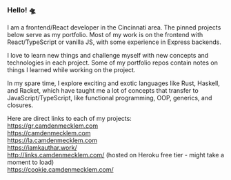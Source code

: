 ### Hello! 🛸

I am a frontend/React developer in the Cincinnati area. The pinned projects below serve as my portfolio. Most of my work is on the frontend with React/TypeScript or vanilla JS, with some experience in Express backends.

I love to learn new things and challenge myself with new concepts and technologies in each project. Some of my portfolio repos contain notes on things I learned while working on the project.

In my spare time, I explore exciting and exotic languages like Rust, Haskell, and Racket, which have taught me a lot of concepts that transfer to JavaScript/TypeScript, like functional programming, OOP, generics, and closures.

Here are direct links to each of my projects:   
https://gr.camdenmecklem.com   
https://camdenmecklem.com   
https://la.camdenmecklem.com   
https://iamkauthar.work/   
http://links.camdenmecklem.com/ (hosted on Heroku free tier - might take a moment to load)   
https://cookie.camdenmecklem.com/   

